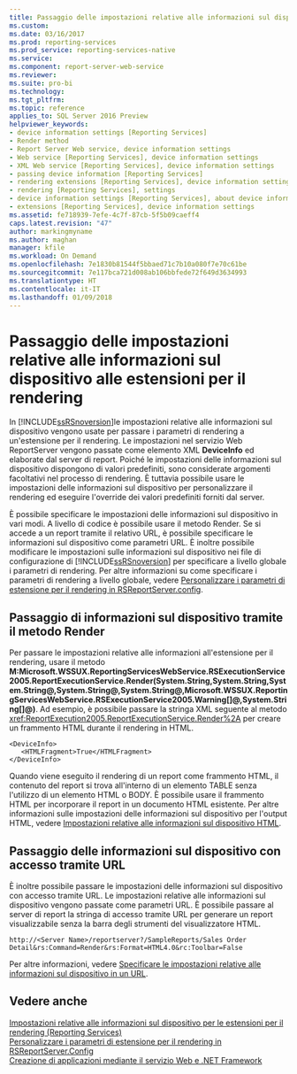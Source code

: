 ```yaml
---
title: Passaggio delle impostazioni relative alle informazioni sul dispositivo alle estensioni per il rendering | Microsoft Docs
ms.custom: 
ms.date: 03/16/2017
ms.prod: reporting-services
ms.prod_service: reporting-services-native
ms.service: 
ms.component: report-server-web-service
ms.reviewer: 
ms.suite: pro-bi
ms.technology: 
ms.tgt_pltfrm: 
ms.topic: reference
applies_to: SQL Server 2016 Preview
helpviewer_keywords:
- device information settings [Reporting Services]
- Render method
- Report Server Web service, device information settings
- Web service [Reporting Services], device information settings
- XML Web service [Reporting Services], device information settings
- passing device information [Reporting Services]
- rendering extensions [Reporting Services], device information settings
- rendering [Reporting Services], settings
- device information settings [Reporting Services], about device information settings
- extensions [Reporting Services], device information settings
ms.assetid: fe718939-7efe-4c7f-87cb-5f5b09caeff4
caps.latest.revision: "47"
author: markingmyname
ms.author: maghan
manager: kfile
ms.workload: On Demand
ms.openlocfilehash: 7e1830b81544f5bbaed71c7b10a080f7e70c61be
ms.sourcegitcommit: 7e117bca721d008ab106bbfede72f649d3634993
ms.translationtype: HT
ms.contentlocale: it-IT
ms.lasthandoff: 01/09/2018
---
```

# <a name="passing-device-information-settings-to-rendering-extensions"></a>Passaggio delle impostazioni relative alle informazioni sul dispositivo alle estensioni per il rendering
  In [!INCLUDE[ssRSnoversion](../../../includes/ssrsnoversion-md.md)]le impostazioni relative alle informazioni sul dispositivo vengono usate per passare i parametri di rendering a un'estensione per il rendering. Le impostazioni nel servizio Web ReportServer vengono passate come elemento XML **DeviceInfo** ed elaborate dal server di report. Poiché le impostazioni delle informazioni sul dispositivo dispongono di valori predefiniti, sono considerate argomenti facoltativi nel processo di rendering. È tuttavia possibile usare le impostazioni delle informazioni sul dispositivo per personalizzare il rendering ed eseguire l'override dei valori predefiniti forniti dal server.  
  
 È possibile specificare le impostazioni delle informazioni sul dispositivo in vari modi. A livello di codice è possibile usare il metodo Render. Se si accede a un report tramite il relativo URL, è possibile specificare le informazioni sul dispositivo come parametri URL. È inoltre possibile modificare le impostazioni sulle informazioni sul dispositivo nei file di configurazione di [!INCLUDE[ssRSnoversion](../../../includes/ssrsnoversion-md.md)] per specificare a livello globale i parametri di rendering. Per altre informazioni su come specificare i parametri di rendering a livello globale, vedere [Personalizzare i parametri di estensione per il rendering in RSReportServer.config](../../../reporting-services/customize-rendering-extension-parameters-in-rsreportserver-config.md).  
  
## <a name="passing-device-information-using-the-render-method"></a>Passaggio di informazioni sul dispositivo tramite il metodo Render  
 Per passare le impostazioni relative alle informazioni all'estensione per il rendering, usare il metodo **M:Microsoft.WSSUX.ReportingServicesWebService.RSExecutionService2005.ReportExecutionService.Render(System.String,System.String,System.String@,System.String@,System.String@,Microsoft.WSSUX.ReportingServicesWebService.RSExecutionService2005.Warning[]@,System.String[]@)**. Ad esempio, è possibile passare la stringa XML seguente al metodo <xref:ReportExecution2005.ReportExecutionService.Render%2A> per creare un frammento HTML durante il rendering in HTML.  
  
```  
<DeviceInfo>  
   <HTMLFragment>True</HTMLFragment>  
</DeviceInfo>  
```  
  
 Quando viene eseguito il rendering di un report come frammento HTML, il contenuto del report si trova all'interno di un elemento TABLE senza l'utilizzo di un elemento HTML o BODY. È possibile usare il frammento HTML per incorporare il report in un documento HTML esistente. Per altre informazioni sulle impostazioni delle informazioni sul dispositivo per l'output HTML, vedere [Impostazioni relative alle informazioni sul dispositivo HTML](../../../reporting-services/html-device-information-settings.md).  
  
## <a name="passing-device-information-using-url-access"></a>Passaggio delle informazioni sul dispositivo con accesso tramite URL  
 È inoltre possibile passare le impostazioni delle informazioni sul dispositivo con accesso tramite URL. Le impostazioni relative alle informazioni sul dispositivo vengono passate come parametri URL. È possibile passare al server di report la stringa di accesso tramite URL per generare un report visualizzabile senza la barra degli strumenti del visualizzatore HTML.  
  
```  
http://<Server Name>/reportserver?/SampleReports/Sales Order Detail&rs:Command=Render&rs:Format=HTML4.0&rc:Toolbar=False  
```  
  
 Per altre informazioni, vedere [Specificare le impostazioni relative alle informazioni sul dispositivo in un URL](../../../reporting-services/specify-device-information-settings-in-a-url.md).  
  
## <a name="see-also"></a>Vedere anche  
 [Impostazioni relative alle informazioni sul dispositivo per le estensioni per il rendering &#40;Reporting Services&#41;](../../../reporting-services/device-information-settings-for-rendering-extensions-reporting-services.md)   
 [Personalizzare i parametri di estensione per il rendering in RSReportServer.Config](../../../reporting-services/customize-rendering-extension-parameters-in-rsreportserver-config.md)   
 [Creazione di applicazioni mediante il servizio Web e .NET Framework](../../../reporting-services/report-server-web-service/net-framework/building-applications-using-the-web-service-and-the-net-framework.md)  
  
  
